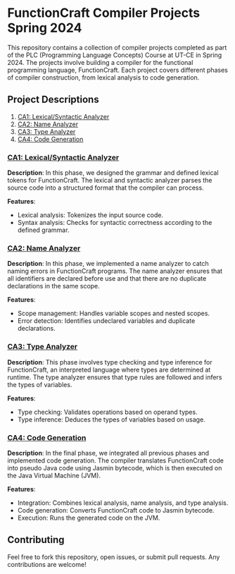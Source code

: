# FunctionCraft Compiler Projects Spring 2024

This repository contains a collection of compiler projects completed as part of the PLC (Programming Language Concepts) Course at UT-CE in Spring 2024. The projects involve building a compiler for the functional programming language, FunctionCraft. Each project covers different phases of compiler construction, from lexical analysis to code generation.

## Project Descriptions

1. [CA1: Lexical/Syntactic Analyzer](#ca1-lexicalsyntactic-analyzer)
2. [CA2: Name Analyzer](#ca2-name-analyzer)
3. [CA3: Type Analyzer](#ca3-type-analyzer)
4. [CA4: Code Generation](#ca4-code-generation)

### [CA1: Lexical/Syntactic Analyzer](https://github.com/inaijin/PLC-CourseProjects/tree/main/CA1_Phase1%20-%20Lexical%3ASyntactic%20Analyzer)
**Description**: In this phase, we designed the grammar and defined lexical tokens for FunctionCraft. The lexical and syntactic analyzer parses the source code into a structured format that the compiler can process.

**Features**:
- Lexical analysis: Tokenizes the input source code.
- Syntax analysis: Checks for syntactic correctness according to the defined grammar.

### [CA2: Name Analyzer](https://github.com/inaijin/PLC-CourseProjects/tree/main/CA2_Phase2%20-%20Name%20Analyzer)
**Description**: In this phase, we implemented a name analyzer to catch naming errors in FunctionCraft programs. The name analyzer ensures that all identifiers are declared before use and that there are no duplicate declarations in the same scope.

**Features**:
- Scope management: Handles variable scopes and nested scopes.
- Error detection: Identifies undeclared variables and duplicate declarations.

### [CA3: Type Analyzer](https://github.com/inaijin/PLC-CourseProjects/tree/main/CA3_Phase3%20-%20Type%20Analyzer)
**Description**: This phase involves type checking and type inference for FunctionCraft, an interpreted language where types are determined at runtime. The type analyzer ensures that type rules are followed and infers the types of variables.

**Features**:
- Type checking: Validates operations based on operand types.
- Type inference: Deduces the types of variables based on usage.

### [CA4: Code Generation](https://github.com/inaijin/PLC-CourseProjects/tree/main/CA4_Phase4%20-%20Code%20Generation)
**Description**: In the final phase, we integrated all previous phases and implemented code generation. The compiler translates FunctionCraft code into pseudo Java code using Jasmin bytecode, which is then executed on the Java Virtual Machine (JVM).

**Features**:
- Integration: Combines lexical analysis, name analysis, and type analysis.
- Code generation: Converts FunctionCraft code to Jasmin bytecode.
- Execution: Runs the generated code on the JVM.

## Contributing
Feel free to fork this repository, open issues, or submit pull requests. Any contributions are welcome!
